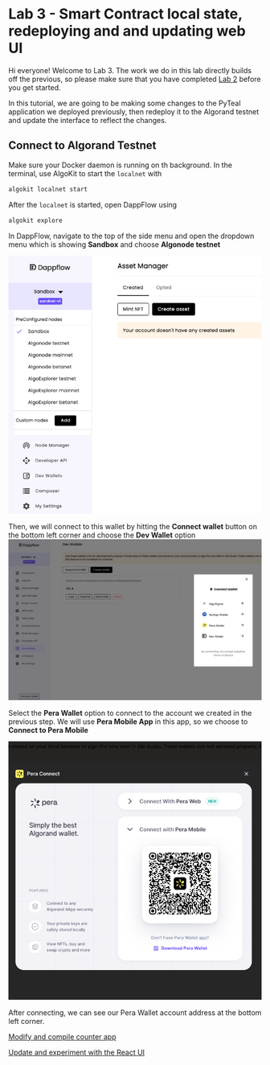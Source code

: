 # Lab 3 - Smart Contract local state, redeploying and and updating web UI

Hi everyone! Welcome to Lab 3. The work we do in this lab directly builds off the previous, so please make sure that you have completed [Lab 2](../Lab2/README.md) before you get started.

In this tutorial, we are going to be making some changes to the PyTeal application we deployed previously, then redeploy it to the Algorand testnet and update the interface to reflect the changes.

## Connect to Algorand Testnet

Make sure your Docker daemon is running on th background. In the terminal, use AlgoKit to start the `localnet` with

```bash
algokit localnet start
```

After the `localnet` is started, open DappFlow using

```bash
algokit explore
```

In DappFlow, navigate to the top of the side menu and open the dropdown menu which is showing **Sandbox** and choose **Algonode testnet**

![choose_testnet_from_dropdown](choose_testnet.png)

Then, we will connect to this wallet by hitting the **Connect wallet** button on the bottom left corner and choose the **Dev Wallet** option
![connect_wallet](connect_wallet.png)

Select the **Pera Wallet** option to connect to the account we created in the previous step. We will use **Pera Mobile App** in this app, so we choose to **Connect to Pera Mobile**

![pera_mobile](pera_mobile.png)

After connecting, we can see our Pera Wallet account address at the bottom left corner.

[Modify and compile counter app](./modifyAndDeploy.md)

[Update and experiment with the React UI](./updateUI.md)
